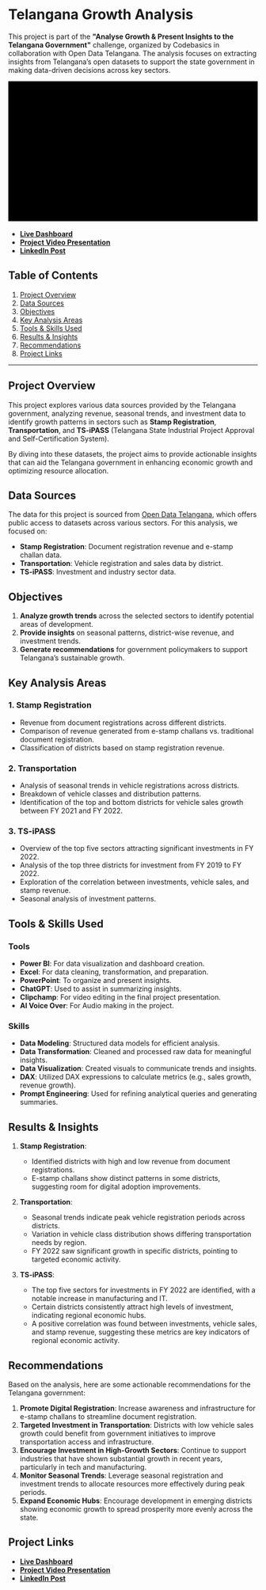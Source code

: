 # Telangana Growth Analysis

This project is part of the **"Analyse Growth & Present Insights to the Telangana Government"** challenge, organized by Codebasics in collaboration with Open Data Telangana. The analysis focuses on extracting insights from Telangana’s open datasets to support the state government in making data-driven decisions across key sectors. 

![Thumbnail](https://github.com/Ankkit0413/Telangana-Growth-Analysis/blob/main/GIFMaker_me.gif)

- **[Live Dashboard](https://app.powerbi.com/view?r=eyJrIjoiMzcwNzk5M2QtYzJiNi00MmVjLWFiNTUtNmE2ZmFmYjliYTZiIiwidCI6IjkxMjZkNDgwLTM1MTItNDUxNS1hZWJhLTEyNjE1MGFjNDNmYiJ9&pageName=ReportSection1803a188d2d950de7083)**
- **[Project Video Presentation](https://youtu.be/i5R0oyjsbwQ?si=3wHfSnxQiroYCUqZ)**
- **[LinkedIn Post](https://www.linkedin.com/posts/ankkitkumarguppta_codebasicsresumeprojectchallenge-opendatatelangana-activity-7111746848549183488-dfYO?utm_source=share&utm_medium=member_desktop)**

## Table of Contents
1. [Project Overview](#project-overview)
2. [Data Sources](#data-sources)
3. [Objectives](#objectives)
4. [Key Analysis Areas](#key-analysis-areas)
5. [Tools & Skills Used](#tools--skills-used)
6. [Results & Insights](#results--insights)
7. [Recommendations](#recommendations)
8. [Project Links](#project-links)

---

## Project Overview

This project explores various data sources provided by the Telangana government, analyzing revenue, seasonal trends, and investment data to identify growth patterns in sectors such as **Stamp Registration**, **Transportation**, and **TS-iPASS** (Telangana State Industrial Project Approval and Self-Certification System). 

By diving into these datasets, the project aims to provide actionable insights that can aid the Telangana government in enhancing economic growth and optimizing resource allocation.

## Data Sources

The data for this project is sourced from [Open Data Telangana](https://data.telangana.gov.in/), which offers public access to datasets across various sectors. For this analysis, we focused on:
- **Stamp Registration**: Document registration revenue and e-stamp challan data.
- **Transportation**: Vehicle registration and sales data by district.
- **TS-iPASS**: Investment and industry sector data.

## Objectives

1. **Analyze growth trends** across the selected sectors to identify potential areas of development.
2. **Provide insights** on seasonal patterns, district-wise revenue, and investment trends.
3. **Generate recommendations** for government policymakers to support Telangana’s sustainable growth.

## Key Analysis Areas

### 1. Stamp Registration
   - Revenue from document registrations across different districts.
   - Comparison of revenue generated from e-stamp challans vs. traditional document registration.
   - Classification of districts based on stamp registration revenue.

### 2. Transportation
   - Analysis of seasonal trends in vehicle registrations across districts.
   - Breakdown of vehicle classes and distribution patterns.
   - Identification of the top and bottom districts for vehicle sales growth between FY 2021 and FY 2022.

### 3. TS-iPASS
   - Overview of the top five sectors attracting significant investments in FY 2022.
   - Analysis of the top three districts for investment from FY 2019 to FY 2022.
   - Exploration of the correlation between investments, vehicle sales, and stamp revenue.
   - Seasonal analysis of investment patterns.

## Tools & Skills Used

### Tools
- **Power BI**: For data visualization and dashboard creation.
- **Excel**: For data cleaning, transformation, and preparation.
- **PowerPoint**: To organize and present insights.
- **ChatGPT**: Used to assist in summarizing insights.
- **Clipchamp**: For video editing in the final project presentation.
- **AI Voice Over**: For Audio making in the project.

### Skills
- **Data Modeling**: Structured data models for efficient analysis.
- **Data Transformation**: Cleaned and processed raw data for meaningful insights.
- **Data Visualization**: Created visuals to communicate trends and insights.
- **DAX**: Utilized DAX expressions to calculate metrics (e.g., sales growth, revenue growth).
- **Prompt Engineering**: Used for refining analytical queries and generating summaries.

## Results & Insights

1. **Stamp Registration**:
   - Identified districts with high and low revenue from document registrations.
   - E-stamp challans show distinct patterns in some districts, suggesting room for digital adoption improvements.

2. **Transportation**:
   - Seasonal trends indicate peak vehicle registration periods across districts.
   - Variation in vehicle class distribution shows differing transportation needs by region.
   - FY 2022 saw significant growth in specific districts, pointing to targeted economic activity.

3. **TS-iPASS**:
   - The top five sectors for investments in FY 2022 are identified, with a notable increase in manufacturing and IT.
   - Certain districts consistently attract high levels of investment, indicating regional economic hubs.
   - A positive correlation was found between investments, vehicle sales, and stamp revenue, suggesting these metrics are key indicators of regional economic activity.

## Recommendations

Based on the analysis, here are some actionable recommendations for the Telangana government:
1. **Promote Digital Registration**: Increase awareness and infrastructure for e-stamp challans to streamline document registration.
2. **Targeted Investment in Transportation**: Districts with low vehicle sales growth could benefit from government initiatives to improve transportation access and infrastructure.
3. **Encourage Investment in High-Growth Sectors**: Continue to support industries that have shown substantial growth in recent years, particularly in tech and manufacturing.
4. **Monitor Seasonal Trends**: Leverage seasonal registration and investment trends to allocate resources more effectively during peak periods.
5. **Expand Economic Hubs**: Encourage development in emerging districts showing economic growth to spread prosperity more evenly across the state.

## Project Links

- **[Live Dashboard](https://app.powerbi.com/view?r=eyJrIjoiMzcwNzk5M2QtYzJiNi00MmVjLWFiNTUtNmE2ZmFmYjliYTZiIiwidCI6IjkxMjZkNDgwLTM1MTItNDUxNS1hZWJhLTEyNjE1MGFjNDNmYiJ9&pageName=ReportSection1803a188d2d950de7083)**
- **[Project Video Presentation](https://youtu.be/i5R0oyjsbwQ?si=3wHfSnxQiroYCUqZ)**
- **[LinkedIn Post](https://www.linkedin.com/posts/ankkitkumarguppta_codebasicsresumeprojectchallenge-opendatatelangana-activity-7111746848549183488-dfYO?utm_source=share&utm_medium=member_desktop)**

